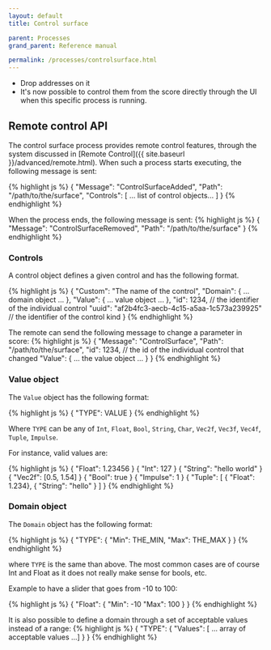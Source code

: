 ```yaml
---
layout: default
title: Control surface

parent: Processes
grand_parent: Reference manual

permalink: /processes/controlsurface.html
---
```


- Drop addresses on it
- It's now possible to control them from the score directly through the UI
  when this specific process is running.


## Remote control API

The control surface process provides remote control features, through the system discussed in [Remote Control]({{ site.baseurl }}/advanced/remote.html).
When such a process starts executing, the following message is sent:

{% highlight js %}
{
    "Message": "ControlSurfaceAdded",
    "Path": "/path/to/the/surface",
    "Controls": [ ... list of control objects... ]
}
{% endhighlight %}


When the process ends, the following message is sent:
{% highlight js %}
{
    "Message": "ControlSurfaceRemoved",
    "Path": "/path/to/the/surface"
}
{% endhighlight %}

### Controls

A control object defines a given control and has the following format.

{% highlight js %}
{
    "Custom": "The name of the control",
    "Domain": { ... domain object ... },
    "Value": { ... value object ... },
    "id": 1234, // the identifier of the individual control
    "uuid": "af2b4fc3-aecb-4c15-a5aa-1c573a239925" // the identifier of the control kind
}
{% endhighlight %}


The remote can send the following message to change a parameter in score:
{% highlight js %}
{
    "Message": "ControlSurface",
    "Path": "/path/to/the/surface",
    "id": 1234,   // the id of the individual control that changed
    "Value": { ... the value object ... }
}
{% endhighlight %}

### Value object
The `Value` object has the following format:

{% highlight js %}
{
    "TYPE": VALUE
}
{% endhighlight %}

Where `TYPE` can be any of `Int`, `Float`, `Bool`, `String`, `Char`, `Vec2f`, `Vec3f`, `Vec4f`, `Tuple`, `Impulse`.

For instance, valid values are:

{% highlight js %}
{ "Float": 1.23456 }
{ "Int": 127 }
{ "String": "hello world" }
{ "Vec2f": [0.5, 1.54] }
{ "Bool": true }
{ "Impulse": 1 }
{ "Tuple": [ { "Float": 1.234}, { "String": "hello" } ] }
{% endhighlight %}

### Domain object
The `Domain` object has the following format:

{% highlight js %}
{
    "TYPE": {
        "Min": THE_MIN,
        "Max": THE_MAX
    }
}
{% endhighlight %}

where `TYPE` is the same than above. The most common cases are of course Int and Float as it does not really make sense for bools, etc.

Example to have a slider that goes from -10 to 100:

{% highlight js %}
{
    "Float": {
        "Min": -10
        "Max": 100
    }
}
{% endhighlight %}


It is also possible to define a domain through a set of acceptable values instead of a range:
{% highlight js %}
{
    "TYPE": {
        "Values": [ ... array of acceptable values ...]
    }
}
{% endhighlight %}